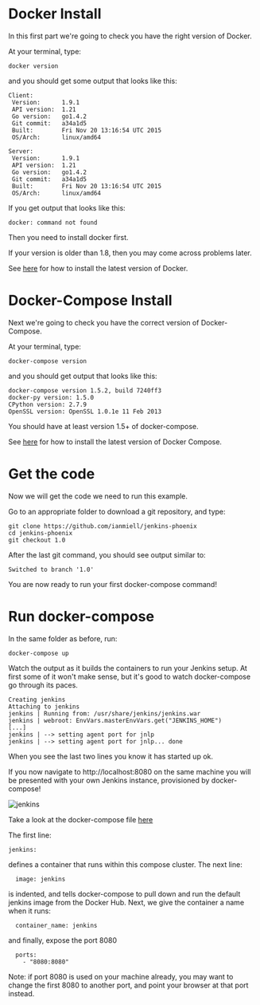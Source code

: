 <!--
{
"name": "docker-compose-setup",
"version" : "0.1",
"title" : "Docker Compose Setup",
"description" : "Get setup with Docker Compose",
"homepage" : "https://github.com/ianmiell/outlearn-modules",
"freshnessDate" : 2015-07-08,
"license" : "CC BY 4.0"
}
-->
<!-- @section -->

# Docker Install

In this first part we're going to check you have the right version of Docker.

At your terminal, type:

```
docker version
```

and you should get some output that looks like this:

```
Client:
 Version:      1.9.1
 API version:  1.21
 Go version:   go1.4.2
 Git commit:   a34a1d5
 Built:        Fri Nov 20 13:16:54 UTC 2015
 OS/Arch:      linux/amd64

Server:
 Version:      1.9.1
 API version:  1.21
 Go version:   go1.4.2
 Git commit:   a34a1d5
 Built:        Fri Nov 20 13:16:54 UTC 2015
 OS/Arch:      linux/amd64
```

If you get output that looks like this:

```
docker: command not found
```

Then you need to install docker first.

If your version is older than 1.8, then you may come across problems later.

See [here](https://docs.docker.com/engine/installation/) for how to install the latest version of Docker.

<!-- @section -->

# Docker-Compose Install

Next we're going to check you have the correct version of Docker-Compose.

At your terminal, type:

```
docker-compose version
```

and you should get output that looks like this:

```
docker-compose version 1.5.2, build 7240ff3
docker-py version: 1.5.0
CPython version: 2.7.9
OpenSSL version: OpenSSL 1.0.1e 11 Feb 2013
```

You should have at least version 1.5+ of docker-compose.

See [here](https://docs.docker.com/compose/install/) for how to install the latest version of Docker Compose.

<!-- @section -->

# Get the code

Now we will get the code we need to run this example.

Go to an appropriate folder to download a git repository, and type:

```
git clone https://github.com/ianmiell/jenkins-phoenix
cd jenkins-phoenix
git checkout 1.0
```

After the last git command, you should see output similar to:

```
Switched to branch '1.0'
```

You are now ready to run your first docker-compose command!


<!-- @section -->

# Run docker-compose

In the same folder as before, run:

```
docker-compose up
```

Watch the output as it builds the containers to run your Jenkins setup. At first some of it won't make sense, but it's good to watch docker-compose go through its paces.

```
Creating jenkins
Attaching to jenkins
jenkins | Running from: /usr/share/jenkins/jenkins.war
jenkins | webroot: EnvVars.masterEnvVars.get("JENKINS_HOME")
[...]
jenkins | --> setting agent port for jnlp
jenkins | --> setting agent port for jnlp... done
```

When you see the last two lines you know it has started up ok.

If you now navigate to http://localhost:8080 on the same machine you will be presented with your own Jenkins instance, provisioned by docker-compose!

![jenkins](https://raw.githubusercontent.com/ianmiell/outlearn-modules/master/jenkins_basic.png)   

Take a look at the docker-compose file [here](https://raw.githubusercontent.com/ianmiell/jenkins-phoenix/1.0/docker-compose.yml)

The first line:

```
jenkins:
```

defines a container that runs within this compose cluster. The next line:

```
  image: jenkins
```

is indented, and tells docker-compose to pull down and run the default jenkins image from the Docker Hub. Next, we give the container a name when it runs:

```
  container_name: jenkins
```

and finally, expose the port 8080 

```
  ports:
    - "8080:8080"
```

Note: if port 8080 is used on your machine already, you may want to change the first 8080 to another port, and point your browser at that port instead.


<!-- @end -->

